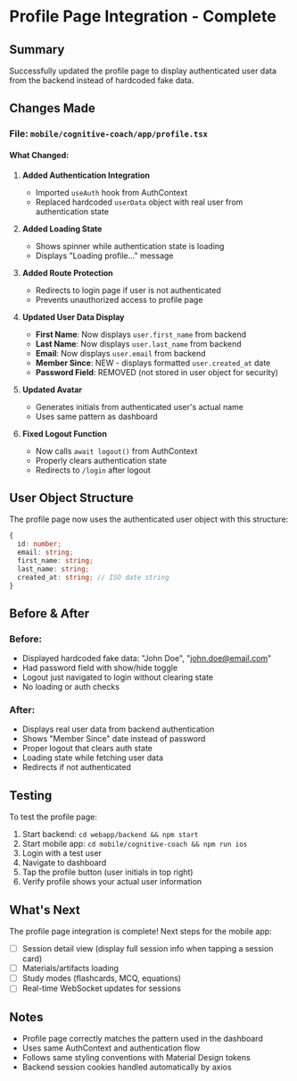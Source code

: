 # Profile Page Integration - Complete

## Summary
Successfully updated the profile page to display authenticated user data from the backend instead of hardcoded fake data.

## Changes Made

### File: `mobile/cognitive-coach/app/profile.tsx`

#### What Changed:
1. **Added Authentication Integration**
   - Imported `useAuth` hook from AuthContext
   - Replaced hardcoded `userData` object with real user from authentication state
   
2. **Added Loading State**
   - Shows spinner while authentication state is loading
   - Displays "Loading profile..." message
   
3. **Added Route Protection**
   - Redirects to login page if user is not authenticated
   - Prevents unauthorized access to profile page

4. **Updated User Data Display**
   - **First Name**: Now displays `user.first_name` from backend
   - **Last Name**: Now displays `user.last_name` from backend  
   - **Email**: Now displays `user.email` from backend
   - **Member Since**: NEW - displays formatted `user.created_at` date
   - **Password Field**: REMOVED (not stored in user object for security)

5. **Updated Avatar**
   - Generates initials from authenticated user's actual name
   - Uses same pattern as dashboard

6. **Fixed Logout Function**
   - Now calls `await logout()` from AuthContext
   - Properly clears authentication state
   - Redirects to `/login` after logout

## User Object Structure

The profile page now uses the authenticated user object with this structure:
```typescript
{
  id: number;
  email: string;
  first_name: string;
  last_name: string;
  created_at: string; // ISO date string
}
```

## Before & After

### Before:
- Displayed hardcoded fake data: "John Doe", "john.doe@email.com"
- Had password field with show/hide toggle
- Logout just navigated to login without clearing state
- No loading or auth checks

### After:
- Displays real user data from backend authentication
- Shows "Member Since" date instead of password
- Proper logout that clears auth state
- Loading state while fetching user data
- Redirects if not authenticated

## Testing

To test the profile page:
1. Start backend: `cd webapp/backend && npm start`
2. Start mobile app: `cd mobile/cognitive-coach && npm run ios`
3. Login with a test user
4. Navigate to dashboard
5. Tap the profile button (user initials in top right)
6. Verify profile shows your actual user information

## What's Next

The profile page integration is complete! Next steps for the mobile app:
- [ ] Session detail view (display full session info when tapping a session card)
- [ ] Materials/artifacts loading
- [ ] Study modes (flashcards, MCQ, equations)
- [ ] Real-time WebSocket updates for sessions

## Notes

- Profile page correctly matches the pattern used in the dashboard
- Uses same AuthContext and authentication flow
- Follows same styling conventions with Material Design tokens
- Backend session cookies handled automatically by axios
